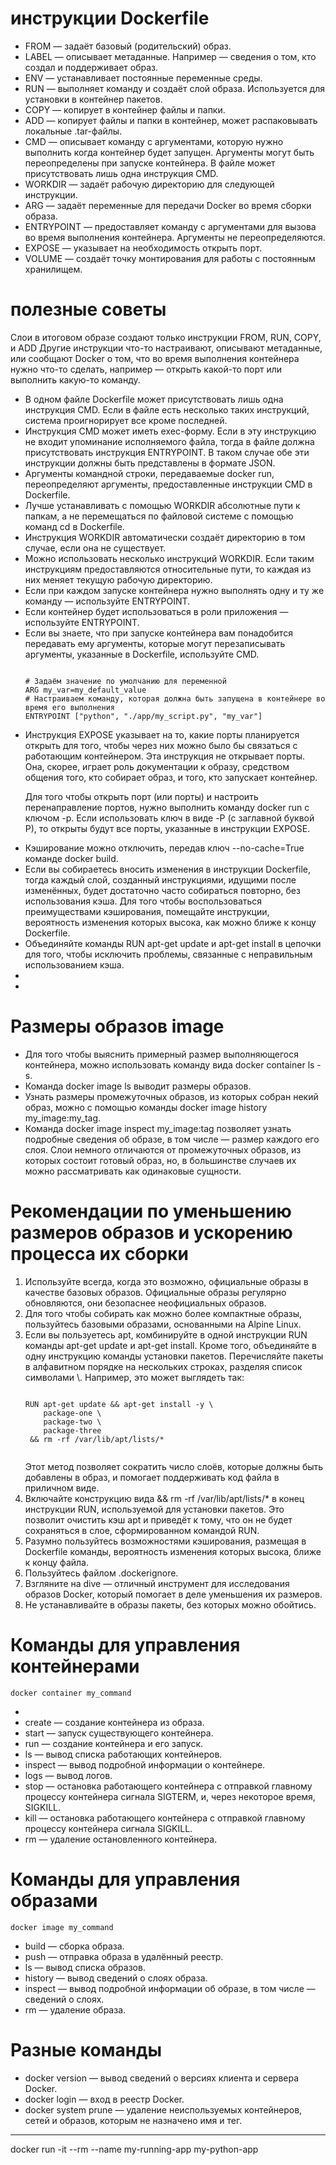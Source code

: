 # инструкции Dockerfile
<ul>
<li>FROM — задаёт базовый (родительский) образ.</li>
<li>LABEL — описывает метаданные. Например — сведения о том, кто создал и поддерживает образ.</li>
<li>ENV — устанавливает постоянные переменные среды.</li>
<li>RUN — выполняет команду и создаёт слой образа. Используется для установки в контейнер пакетов.</li>
<li>COPY — копирует в контейнер файлы и папки.</li>
<li>ADD — копирует файлы и папки в контейнер, может распаковывать локальные .tar-файлы.</li>
<li>CMD — описывает команду с аргументами, которую нужно выполнить когда контейнер будет запущен. Аргументы могут быть переопределены при запуске контейнера. В файле может присутствовать лишь одна инструкция CMD.</li>
<li>WORKDIR — задаёт рабочую директорию для следующей инструкции.</li>
<li>ARG — задаёт переменные для передачи Docker во время сборки образа.</li>
<li>ENTRYPOINT — предоставляет команду с аргументами для вызова во время выполнения контейнера. Аргументы не переопределяются.</li>
<li>EXPOSE — указывает на необходимость открыть порт.</li>
<li>VOLUME — создаёт точку монтирования для работы с постоянным хранилищем.</li>

</ul>

# полезные советы

<p>Слои в итоговом образе создают только инструкции FROM, RUN, COPY, и ADD
Другие инструкции что-то настраивают, описывают метаданные, или сообщают Docker о том, что во время выполнения контейнера нужно что-то сделать, например — открыть какой-то порт или выполнить какую-то команду.</p>

<ul>
<li>В одном файле Dockerfile может присутствовать лишь одна инструкция CMD. Если в файле есть несколько таких инструкций, система проигнорирует все кроме последней.</li>
<li>Инструкция CMD может иметь exec-форму. Если в эту инструкцию не входит упоминание исполняемого файла, тогда в файле должна присутствовать инструкция ENTRYPOINT. В таком случае обе эти инструкции должны быть представлены в формате JSON.</li>
<li>Аргументы командной строки, передаваемые docker run, переопределяют аргументы, предоставленные инструкции CMD в Dockerfile.</li>
<li>Лучше устанавливать с помощью WORKDIR абсолютные пути к папкам, а не перемещаться по файловой системе с помощью команд cd в Dockerfile.</li>
<li>Инструкция WORKDIR автоматически создаёт директорию в том случае, если она не существует.</li>
<li>Можно использовать несколько инструкций WORKDIR. Если таким инструкциям предоставляются относительные пути, то каждая из них меняет текущую рабочую директорию.</li>
<li>Если при каждом запуске контейнера нужно выполнять одну и ту же команду — используйте ENTRYPOINT.</li>
<li>Если контейнер будет использоваться в роли приложения — используйте ENTRYPOINT.</li>
<li>Если вы знаете, что при запуске контейнера вам понадобится передавать ему аргументы, которые могут перезаписывать аргументы, указанные в Dockerfile, используйте CMD.</li>
<p>
<code>
# Задаём значение по умолчанию для переменной
ARG my_var=my_default_value
# Настраиваем команду, которая должна быть запущена в контейнере во время его выполнения
ENTRYPOINT ["python", "./app/my_script.py", "my_var"]
</code>
</p>

<li>Инструкция EXPOSE указывает на то, какие порты планируется открыть для того, чтобы через них можно было бы связаться с работающим контейнером. Эта инструкция не открывает порты. Она, скорее, играет роль документации к образу, средством общения того, кто собирает образ, и того, кто запускает контейнер.

Для того чтобы открыть порт (или порты) и настроить перенаправление портов, нужно выполнить команду docker run с ключом -p. Если использовать ключ в виде -P (с заглавной буквой P), то открыты будут все порты, указанные в инструкции EXPOSE.</li>
<li>Кэширование можно отключить, передав ключ --no-cache=True команде docker build.</li>
<li>Если вы собираетесь вносить изменения в инструкции Dockerfile, тогда каждый слой, созданный инструкциями, идущими после изменённых, будет достаточно часто собираться повторно, без использования кэша. Для того чтобы воспользоваться преимуществами кэширования, помещайте инструкции, вероятность изменения которых высока, как можно ближе к концу Dockerfile.</li>
<li>Объединяйте команды RUN apt-get update и apt-get install в цепочки для того, чтобы исключить проблемы, связанные с неправильным использованием кэша.</li>
<li></li>
<li></li>
</ul>

# Размеры образов image
<ul>
<li>Для того чтобы выяснить примерный размер выполняющегося контейнера, можно использовать команду вида docker container ls -s.</li>
<li>Команда docker image ls выводит размеры образов.</li>
<li>Узнать размеры промежуточных образов, из которых собран некий образ, можно с помощью команды docker image history my_image:my_tag.</li>
<li>Команда docker image inspect my_image:tag позволяет узнать подробные сведения об образе, в том числе — размер каждого его слоя. Слои немного отличаются от промежуточных образов, из которых состоит готовый образ, но, в большинстве случаев их можно рассматривать как одинаковые сущности.</li>
</ul>

# Рекомендации по уменьшению размеров образов и ускорению процесса их сборки

<ol>
<li>Используйте всегда, когда это возможно, официальные образы в качестве базовых образов. Официальные образы регулярно обновляются, они безопаснее неофициальных образов.</li>
<li>Для того чтобы собирать как можно более компактные образы, пользуйтесь базовыми образами, основанными на Alpine Linux.</li>
<li>Если вы пользуетесь apt, комбинируйте в одной инструкции RUN команды apt-get update и apt-get install. Кроме того, объединяйте в одну инструкцию команды установки пакетов. Перечисляйте пакеты в алфавитном порядке на нескольких строках, разделяя список символами \. Например, это может выглядеть так:
<p>
<code>
RUN apt-get update && apt-get install -y \
    package-one \
    package-two \
    package-three
 && rm -rf /var/lib/apt/lists/*
 </code>
 </p>
Этот метод позволяет сократить число слоёв, которые должны быть добавлены в образ, и помогает поддерживать код файла в приличном виде.
</li>
<li>Включайте конструкцию вида && rm -rf /var/lib/apt/lists/* в конец инструкции RUN, используемой для установки пакетов. Это позволит очистить кэш apt и приведёт к тому, что он не будет сохраняться в слое, сформированном командой RUN.</li>
<li>Разумно пользуйтесь возможностями кэширования, размещая в Dockerfile команды, вероятность изменения которых высока, ближе к концу файла.</li>
<li>Пользуйтесь файлом .dockerignore.</li>
<li>Взгляните на dive — отличный инструмент для исследования образов Docker, который помогает в деле уменьшения их размеров.</li>
<li>Не устанавливайте в образы пакеты, без которых можно обойтись.</li>
</ol>


# Команды для управления контейнерами

<code>docker container my_command</code>

<ul>
<li>
<li>create — создание контейнера из образа.</li>
<li>start — запуск существующего контейнера.</li>
<li>run — создание контейнера и его запуск.</li>
<li>ls — вывод списка работающих контейнеров.</li>
<li>inspect — вывод подробной информации о контейнере.</li>
<li>logs — вывод логов.</li>
<li>stop — остановка работающего контейнера с отправкой главному процессу контейнера сигнала SIGTERM, и, через некоторое время, SIGKILL.</li>
<li>kill — остановка работающего контейнера с отправкой главному процессу контейнера сигнала SIGKILL.</li>
<li>rm — удаление остановленного контейнера.</li>
</ul>


# Команды для управления образами

<code>docker image my_command</code>

<ul>
<li>build — сборка образа.</li>
<li>push — отправка образа в удалённый реестр.</li>
<li>ls — вывод списка образов.</li>
<li>history — вывод сведений о слоях образа.</li>
<li>inspect — вывод подробной информации об образе, в том числе — сведений о слоях.</li>
<li>rm — удаление образа.</li>
</ul>


# Разные команды
<ul>
<li>docker version — вывод сведений о версиях клиента и сервера Docker.</li>
<li>docker login — вход в реестр Docker.</li>
<li>docker system prune — удаление неиспользуемых контейнеров, сетей и образов, которым не назначено имя и тег.</li>
</ul>




---------------------------------------------------------------
<p>docker run -it --rm --name my-running-app my-python-app</p>